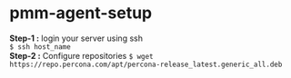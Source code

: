 # pmm-agent-setup
**Step-1 :** login your server using ssh  
`$ ssh host_name`  
**Step-2 :** Configure repositories
`$ wget https://repo.percona.com/apt/percona-release_latest.generic_all.deb`

